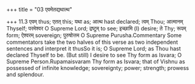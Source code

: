 +++
title = "03 एवमेतद्यथात्थ"

+++
11.3 एवम् thus; एतत् this; यथा as; आत्थ hast declared; त्वम् Thou;
आत्मानम् Thyself; परमेश्वर O Supreme Lord; द्रष्टुम् to see; इच्छामि (I)
desire; ते Thy; रूपम् form; ऐश्वरम् sovereign; पुरुषोत्तम O Supreme
Purusha.Commentary Some commentators take the two halves of this verse
as two independent sentences and interpret it thusSo it is; O Supreme
Lord; as Thou hast declared Thyself to be. (But still) I desire to see
Thy form as Isvara; O Supreme Person.Rupamaisvaram Thy form as Isvara;
that of Vishnu as possessed of infinite knowledge; sovereignty; power;
strength; prowess and splendour.
